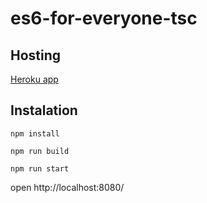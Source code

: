 # es6-for-everyone-tsc

## Hosting
[Heroku app](https://igor-babin.herokuapp.com/)

## Instalation

`npm install`

`npm run build`

`npm run start`

open http://localhost:8080/
